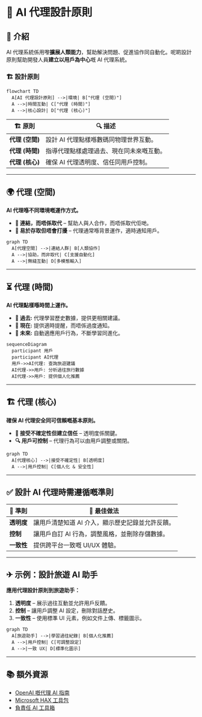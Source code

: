 # 🤖 AI 代理設計原則

## 📌 介紹
AI 代理系統係用嚟**擴展人類能力**，幫助解決問題、促進協作同自動化。呢啲設計原則幫助開發人員**建立以用戶為中心**嘅 AI 代理系統。

### 🏗 **設計原則**
```mermaid
flowchart TD
  A[AI 代理設計原則] -->|環境| B["代理 (空間)"]
  A -->|時間互動| C["代理 (時間)"]
  A -->|核心設計| D["代理 (核心)"]
```

| 🏗 **原則** | 🔍 **描述** |
|----------------|------------------|
| **代理 (空間)** | 設計 AI 代理點樣喺數碼同物理世界互動。 |
| **代理 (時間)** | 指導代理點樣處理過去、現在同未來嘅互動。 |
| **代理 (核心)** | 確保 AI 代理透明度、信任同用戶控制。 |

---

## 🌍 **代理 (空間)**
**AI 代理喺不同環境嘅運作方式。**
- **🔗 連結，而唔係取代** – 幫助人與人合作，而唔係取代佢哋。
- **👀 易於存取但唔會打擾** – 代理通常喺背景運作，適時通知用戶。

```mermaid
graph TD
  A[代理空間] -->|連結人群| B[人類協作]
  A -->|協助，而非取代| C[支援自動化]
  A -->|無縫互動| D[多模態輸入]
```

---

## ⏳ **代理 (時間)**
**AI 代理點樣喺時間上運作。**
- **📜 過去:** 代理學習歷史數據，提供更相關建議。
- **📌 現在:** 提供適時提醒，而唔係過度通知。
- **🔮 未來:** 自動適應用戶行為，不斷學習同進化。

```mermaid
sequenceDiagram
  participant 用戶
  participant AI代理
  用戶->>AI代理: 查詢旅遊建議
  AI代理->>用戶: 分析過往旅行數據
  AI代理->>用戶: 提供個人化推薦
```

---

## 🏗 **代理 (核心)**
**確保 AI 代理安全同可信賴嘅基本原則。**
- **🤝 接受不確定性但建立信任** – 透明度係關鍵。
- **🔍 用戶可控制** – 代理行為可以由用戶調整或關閉。

```mermaid
graph TD
  A[代理核心] -->|接受不確定性| B[透明度]
  A -->|用戶控制| C[個人化 & 安全性]
```

---

## ✅ **設計 AI 代理時需遵循嘅準則**
| 🔹 **準則**  | 📝 **最佳做法** |
|------------------|-------------------|
| **透明度** | 讓用戶清楚知道 AI 介入，顯示歷史記錄並允許反饋。 |
| **控制** | 讓用戶自訂 AI 行為，調整風格，並刪除存儲數據。 |
| **一致性** | 提供跨平台一致嘅 UI/UX 體驗。 |

---

## ✈ **示例：設計旅遊 AI 助手**
**應用代理設計原則到旅遊助手：**
1. **透明度** – 展示過往互動並允許用戶反饋。
2. **控制** – 讓用戶調整 AI 設定，刪除對話歷史。
3. **一致性** – 使用標準 UI 元素，例如文件上傳、標籤圖示。

```mermaid
graph TD
  A[旅遊助手] -->|學習過往紀錄| B[個人化推薦]
  A -->|用戶控制| C[可調整設定]
  A -->|一致 UX| D[標準化圖示]
```

---

## 📚 **額外資源**
- [OpenAI 嘅代理 AI 指南](https://openai.com)
- [Microsoft HAX 工具包](https://microsoft.com)
- [負責任 AI 工具箱](https://responsibleaitoolbox.ai)